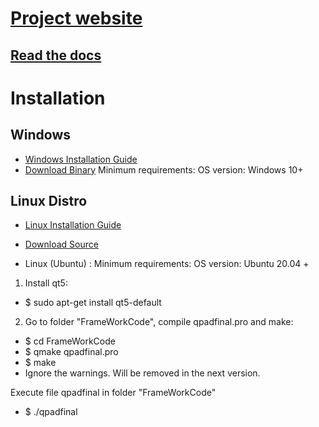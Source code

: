 # [Project website](https://udaanproject.org)
## [Read the docs](https://posteditingtool.readthedocs.io/en/latest/)

# Installation


## Windows 
- [Windows Installation Guide](https://docs.google.com/document/d/16P1UZ2t1Dd8qhAsl2UqL5hTkrsOkBJqr/edit)
- [Download Binary](https://drive.google.com/drive/folders/1nE2-a71IeubdFPOceV9MX7rNB96Q2Skl?usp=sharing)
Minimum requirements:
OS version: Windows 10+

## Linux Distro
- [Linux Installation Guide](https://docs.google.com/document/d/15PbeYfdMl1eMypAMoqibG6Z5dxipfx_aZBSAhifTlec/edit)
- [Download Source](https://drive.google.com/drive/folders/1wgJgJgdPdbUEyFI_z9izXw1tq80p7gKR?usp=sharing)

- Linux (Ubuntu) : Minimum requirements: OS version: Ubuntu 20.04 +

1. Install qt5:
- $ sudo apt-get install qt5-default

2. Go to folder "FrameWorkCode", compile qpadfinal.pro and make:
- $ cd FrameWorkCode
- $ qmake qpadfinal.pro
- $ make
- Ignore the warnings. Will be removed in the next version.


Execute file qpadfinal in folder "FrameWorkCode"
- $ ./qpadfinal
